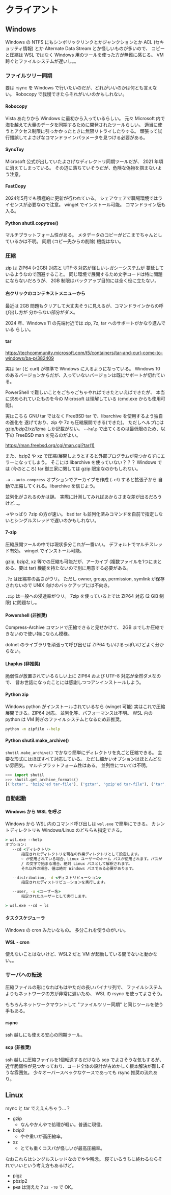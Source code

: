 # クライアント

## Windows

Windows の NTFS にもシンボリックリンクとかジャンクションとか ACL (セキュリティ情報)
とか Alternate Data Stream とか怪しいものが多いので、
コピーと圧縮は WSL ではなく Windows 用のツールを使った方が無難に感じる。
VM 跨ぐとファイルシステムが遅いし。。

### ファイルツリー同期

要は rsync を Windows で行いたいのだが、どれがいいのかは何とも言えない。
Robocopy で我慢できたらそれがいいのかもしれない。

#### Robocopy

Vista あたりから Windows に最初から入っているらしい。
元々 Microsoft 内で海を越えて大量のデータを同期するために開発されたツールらしい。
適当に使うとアクセス制限に引っかかったときに無限リトライしたりする。
頑張って試行錯誤してよさげなコマンドラインパラメータを見つける必要がある。

#### SyncToy

Microsoft 公式が出していたよさげなディレクトリ同期ツールだが、
2021 年頃に消えてしまっている。
その辺に落ちていそうだが、危険な偽物を掴まないよう注意。

#### FastCopy

2024年5月でも積極的に更新が行われている。
シェアウェアで職場環境ではライセンスが必要なので注意。
winget でインストール可能。
コマンドライン版も入る。

#### Python shutil.copytree()

マルチプラットフォーム性がある。
メタデータのコピーがどこまでちゃんとしているかは不明。
同期 (コピー先からの削除) 機能はない。

### 圧縮

zip は ZIP64 (>2GB) 対応と UTF-8 対応が怪しいレガシーシステムが
蔓延しているようなので回避すること。
同じ環境で展開するため文字コードは特に問題にならないだろうが、
2GB 制限はバックアップ目的には全く役に立たない。

#### 右クリックのコンテキストメニューから

最近は 2GB 問題もクリアして大丈夫そうに見えるが、コマンドラインからの呼び出し方が
分からない部分がダメ。

2024 年、Windows 11 の先端付近では zip, 7z, tar へのサポートがかなり進んでいる
らしい。

#### tar

<https://techcommunity.microsoft.com/t5/containers/tar-and-curl-come-to-windows/ba-p/382409>

実は tar (と curl) が標準で Windows に入るようになっている。
Windows 10 のあるバージョンからだが、入っていないバージョンは既にサポートが切れている。

PowerShell で難しいことをごちゃごちゃやればできたといえばできたが、
本当に求められていたものを今の Microsoft は理解している
(cmd.exe からも使用可能)。

実はこちら GNU tar ではなく FreeBSD tar で、libarchive を使用するよう独自の進化を
遂げており、zip や 7z も圧縮展開できる(できた)。
ただしヘルプには gzip/bzip2/xz/lzma しか記載がない。
`--help` で出てくるのは最低限のため、以下の FreeBSD man を見るのがよい。

<https://man.freebsd.org/cgi/man.cgi?tar(1)>

また、bzip2 や xz で圧縮/展開しようとすると外部プログラムが見つからずにエラーになってしまう。
そこには libarchive を使っていない？？？
Windows では (今のところ) tar 御三家に関しては gzip 限定なのかもしれない。

`-a` `--auto-compress` オプションでアーカイブを作成 (`-cf`) すると拡張子から
自動で圧縮してくれる。libarchive を信じよう。

並列化がされるのかは謎。
実際に計測してみればあからさまな差が出るだろうけど…。

→やっぱり 7zip の方が速い。
bsd tar も並列化済みコマンドを自前で指定しないとシングルスレッドで遅いのかもしれない。

#### 7-zip

圧縮展開ツールの中では現状多分これが一番いい。
デフォルトでマルチスレッド有効。
winget でインストール可能。

gzip, bzip2, xz 等での圧縮も可能だが、アーカイブ
(複数ファイルを1つにまとめる、要は tar) 機能を持たないので別に用意する必要がある。

`.7z` は圧縮率の高さがウリ。
ただし owner, group, permission, symlink が保存されないので
UNIX 向けのバックアップには不向き。

`.zip` は一般への浸透率がウリ。
7zip を使っている上では ZIP64 対応 (2 GiB 制限) に問題なし。

#### Powershell (非推奨)

Compress-Archive コマンドで圧縮できると見せかけて、
2GB までしか圧縮できないので使い物にならん模様。

dotnet のライブラリを頑張って呼び出せば ZIP64 もいけるっぽいけどよく分からない。

#### Lhaplus (非推奨)

脆弱性が放置されているらしい上に ZIP64 および UTF-8 対応が全然ダメなので、
昔お世話になったことには感謝しつつアンインストールしよう。

#### Python zip

Windows python がインストールされているなら (winget 可能)
実はこれで圧縮展開できる。ZIP64 対応。
並列化等、パフォーマンスは不明。
WSL 内の python は VM 跨ぎのファイルシステムとなるため非推奨。

```bat
python -m zipfile --help
```

#### Python shutil.make_archive()

`shutil.make_archive()` でかなり簡単にディレクトリを丸ごと圧縮できる。
主要な形式にはほぼすべて対応している。
ただし細かいオプションはほとんどない雰囲気。
マルチプラットフォーム性はある。
並列性については不明。

```python
>>> import shutil
>>> shutil.get_archive_formats()
[('bztar', "bzip2'ed tar-file"), ('gztar', "gzip'ed tar-file"), ('tar', 'uncompressed tar file'), ('xztar', "xz'ed tar-file"), ('zip', 'ZIP file')]
```

### 自動起動

#### Windows から WSL を呼ぶ

Windows から WSL 内のコマンド呼び出しは `wsl.exe` で簡単にできる。
カレントディレクトリも Windows/Linux のどちらも指定できる。

```bat
> wsl.exe --help
オプション:
   --cd <ディレクトリ>
       指定されたディレクトリを現在の作業ディレクトリとして設定します。
       ~ が使用されている場合、Linux ユーザーのホーム パスが使用されます。パスが
       / の文字で始まる場合、絶対 Linux パスとして解釈されます。
       それ以外の場合、値は絶対 Windows パスである必要があります。

   --distribution, -d <ディストリビューション>
       指定されたディストリビューションを実行します。

   --user, -u <ユーザー名>
       指定されたユーザーとして実行します。

> wsl.exe --cd ~ ls
```

#### タスクスケジューラ

Windows の cron みたいなもの。
多分これを使うのがいい。

#### WSL - cron

使えないことはないけど、WSL2 だと VM が起動している間でないと動かない。。

### サーバへの転送

圧縮ファイルの形になればもはやただの長いバイナリ列で、
ファイルシステムよりもネットワークの方が非常に遅いため、
WSL の rsync を使ってよさそう。

もちろんネットワークマウントして "ファイルツリー同期" と同じツールを使う手もある。

#### rsync

ssh 越しにも使える安心の同期ツール。

#### scp (非推奨)

ssh 越しに圧縮ファイルを1個転送するだけなら scp でよさそうな気もするが、
近年脆弱性が見つかっており、コード全体の設計が古めかしく根本解決が難しそうな雰囲気。
少々オーバースペックなケースであっても rsync 推奨の流れあり。

## Linux

rsync と tar でええんちゃう…？

* gzip
  * なんやかんやで処理が軽い。普通に現役。
* bzip2
  * やや重いが高圧縮率。
* xz
  * とても重くコスパが怪しいが最高圧縮率。

なおこれらはシングルスレッドなのでやや残念。
寝ているうちに終わるならそれでいいという考え方もあるけど。

* pigz
* pbzip2
* ~~pxz~~ は消えた？`xz -T0` で OK。
